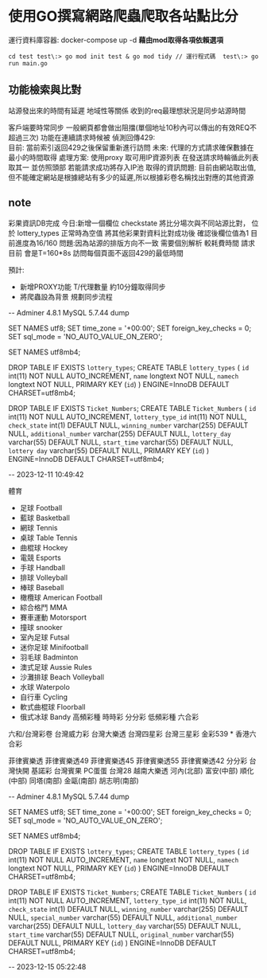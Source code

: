 # 使用GO撰寫網路爬蟲爬取各站點比分
 運行資料庫容器:
 docker-compose up -d 
 **藉由mod取得各項依賴選項**

 `cd test
 test\:> go mod init test & go mod tidy
 // 運行程式碼 
 test\:> go run main.go `


## 功能檢索與比對

站源發出來的時間有延遲 地域性等關係 收到的req最理想狀況是同步站源時間

客戶端要時常同步 一般網頁都會做出阻擋(單個地址10秒內可以傳出的有效REQ不超過三次)
功能在連續請求時候被
偵測回傳429:  
目前: 當前索引返回429之後保留重新進行訪問
未來: 代理的方式請求確保數據在最小的時間取得
處理方案: 使用proxy 取可用IP資源列表 在發送請求時輪循此列表取其一 並仿照頭部 若能請求成功將存入IP池
取得的資訊問題: 目前由網站取出值,但不能確定網站是根據總站有多少的延遲,所以根據彩卷名稱找出對應的其他資源


## note
彩果資訊DB完成 
今日:新增一個欄位 checkstate 將比分場次與不同站源比對，
位於 lottery_types  正常時為空值
將其他彩果對資料比對成功後 確認後欄位值為1
目前進度為16/160 
問題:因為站源的排版方向不一致 需要個別解析 較耗費時間
請求目前 會是T=160*8s 訪問每個頁面不返回429的最低時間

預計:
- 新增PROXY功能 T/代理數量 約10分鐘取得同步
- 將爬蟲設為背景 規劃同步流程


-- Adminer 4.8.1 MySQL 5.7.44 dump

SET NAMES utf8;
SET time_zone = '+00:00';
SET foreign_key_checks = 0;
SET sql_mode = 'NO_AUTO_VALUE_ON_ZERO';

SET NAMES utf8mb4;

DROP TABLE IF EXISTS `lottery_types`;
CREATE TABLE `lottery_types` (
  `id` int(11) NOT NULL AUTO_INCREMENT,
  `name` longtext NOT NULL,
  `namech` longtext NOT NULL,
  PRIMARY KEY (`id`)
) ENGINE=InnoDB DEFAULT CHARSET=utf8mb4;


DROP TABLE IF EXISTS `Ticket_Numbers`;
CREATE TABLE `Ticket_Numbers` (
  `id` int(11) NOT NULL AUTO_INCREMENT,
  `lottery_type_id` int(11) NOT NULL,
  `check_state` int(1) DEFAULT NULL,
  `winning_number` varchar(255) DEFAULT NULL,
  `additional_number` varchar(255) DEFAULT NULL,
  `lottery_day` varchar(55) DEFAULT NULL,
  `start_time` varchar(55) DEFAULT NULL,
  `lottery day` varchar(55) DEFAULT NULL,
  PRIMARY KEY (`id`)
) ENGINE=InnoDB DEFAULT CHARSET=utf8mb4;


-- 2023-12-11 10:49:42

體育
* 足球 Football 
* 藍球 Basketball
* 網球 Tennis
* 桌球  Table Tennis
* 曲棍球 Hockey
* 電競 Esports  
* 手球 Handball
* 排球 Volleyball
* 棒球 Baseball
* 橄欖球 American Football
* 綜合格鬥 MMA
* 賽車運動 Motorsport
* 撞球 snooker
* 室內足球 Futsal
* 迷你足球 Minifootball
* 羽毛球 Badminton
* 澳式足球 Aussie Rules
* 沙灘排球 Beach Volleyball
* 水球 Waterpolo
* 自行車 Cycling
* 軟式曲棍球 Floorball
* 俄式冰球 Bandy
高頻彩種
  時時彩
  分分彩
低頻彩種
  六合彩 

六和/台灣彩卷
  台灣威力彩
  台灣大樂透
  台灣四星彩
  台灣三星彩
  金彩539 *
  香港六合彩

菲律賓樂透
  菲律賓樂透49
  菲律賓樂透45
  菲律賓樂透55
  菲律賓樂透42
分分彩
  台灣快開
基諾彩
  台灣賓果
PC蛋蛋
  台灣28
越南大樂透
  河內(北部)
  富安(中部)
  順化(中部)
  同塔(南部)
  金甌(南部)
  胡志明(南部)
 

 -- Adminer 4.8.1 MySQL 5.7.44 dump

SET NAMES utf8;
SET time_zone = '+00:00';
SET foreign_key_checks = 0;
SET sql_mode = 'NO_AUTO_VALUE_ON_ZERO';

SET NAMES utf8mb4;

DROP TABLE IF EXISTS `lottery_types`;
CREATE TABLE `lottery_types` (
  `id` int(11) NOT NULL AUTO_INCREMENT,
  `name` longtext NOT NULL,
  `namech` longtext NOT NULL,
  PRIMARY KEY (`id`)
) ENGINE=InnoDB DEFAULT CHARSET=utf8mb4;


DROP TABLE IF EXISTS `Ticket_Numbers`;
CREATE TABLE `Ticket_Numbers` (
  `id` int(11) NOT NULL AUTO_INCREMENT,
  `lottery_type_id` int(11) NOT NULL,
  `check_state` int(1) DEFAULT NULL,
  `winning_number` varchar(255) DEFAULT NULL,
  `special_number` varchar(55) DEFAULT NULL,
  `additional_number` varchar(255) DEFAULT NULL,
  `lottery_day` varchar(55) DEFAULT NULL,
  `start_time` varchar(55) DEFAULT NULL,
  `original_number` varchar(55) DEFAULT NULL,
  PRIMARY KEY (`id`)
) ENGINE=InnoDB DEFAULT CHARSET=utf8mb4;


-- 2023-12-15 05:22:48

 
